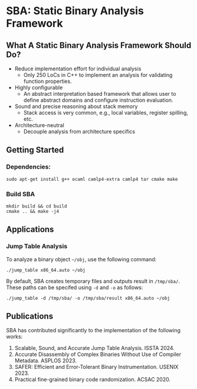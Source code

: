 # SBA: Static Binary Analysis Framework

## What A Static Binary Analysis Framework Should Do?
  * Reduce implementation effort for individual analysis
    - Only 250 LoCs in C++ to implement an analysis for validating function properties.
  * Highly configurable
    - An abstract interpretation based framework that allows user to define abstract domains and configure instruction evaluation.
  * Sound and precise reasoning about stack memory
    - Stack access is very common, e.g., local variables, register spilling, etc.
  * Architecture-neutral
    - Decouple analysis from architecture specifics

## Getting Started
### Dependencies:
```
sudo apt-get install g++ ocaml camlp4-extra camlp4 tar cmake make
```
### Build SBA
```
mkdir build && cd build
cmake .. && make -j4
```

## Applications
### Jump Table Analysis
To analyze a binary object `~/obj`, use the following command:
```
./jump_table x86_64.auto ~/obj
```
By default, SBA creates temporary files and outputs result in `/tmp/sba/`. These paths can be specifed using `-d` and `-o` as follows:
```
./jump_table -d /tmp/sba/ -o /tmp/sba/result x86_64.auto ~/obj
```

## Publications
SBA has contributed significantly to the implementation of the following works:
1. Scalable, Sound, and Accurate Jump Table Analysis. ISSTA 2024.
2. Accurate Disassembly of Complex Binaries Without Use of Compiler Metadata. ASPLOS 2023.
3. SAFER: Efficient and Error-Tolerant Binary Instrumentation. USENIX 2023.
4. Practical fine-grained binary code randomization. ACSAC 2020.
